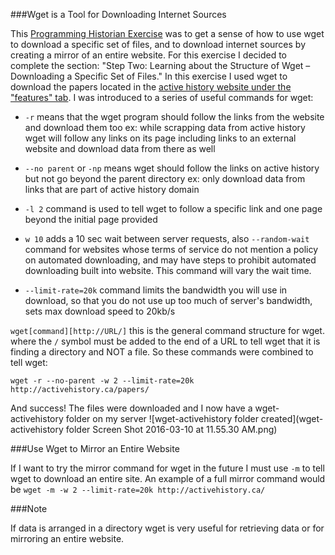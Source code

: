 ###Wget is a Tool for Downloading Internet Sources

This [Programming Historian Exercise](http://programminghistorian.org/lessons/automated-downloading-with-wget) was to get a sense of how to use wget to download a specific set of files, and to download internet sources by creating a mirror of an entire website. For this exercise I decided to complete the section: "Step Two: Learning about the Structure of Wget – Downloading a Specific Set of Files." In this exercise I used wget to download the papers located in the [active history website under the "features" tab](http://activehistory.ca/papers/). I was introduced to a series of useful commands for wget:

* `-r` means that the wget program should follow the links from the website and download them too ex: while scrapping data from active history wget will follow any links on its page including links to an external website and download data from there as well

* `--no parent` or `-np` means wget should follow the links on active history but not go beyond the parent directory ex: only download data from links that are part of active history domain

* `-l 2` command is used to tell wget to follow a specific link and one page beyond the initial page provided 

* `w 10` adds a 10 sec wait between server requests, also `--random-wait` command for websites whose terms of service do not mention a policy on automated downloading, and may have steps to prohibit automated downloading built into website. This command will vary the wait time.

* `--limit-rate=20k` command limits the bandwidth you will use in download, so that you do not use up too much of server's bandwidth, sets max download speed to 20kb/s

`wget[command][http://URL/]` this is the general command structure for wget. where the `/` symbol must be added to the end of a URL to tell wget that it is finding a directory and NOT a file. So these commands were combined to tell wget: 

`wget -r --no-parent -w 2 --limit-rate=20k http://activehistory.ca/papers/ `

And success! The files were downloaded and I now have a wget-activehistory folder on my server 
![wget-activehistory folder created](wget-activehistory folder Screen Shot 2016-03-10 at 11.55.30 AM.png)
 
 
###Use Wget to Mirror an Entire Website

If I want to try the mirror command for wget in the future I must use `-m` to tell wget to download an entire site. An example of a full mirror command would be `wget -m -w 2 --limit-rate=20k http://activehistory.ca/ ` 

###Note

If data is arranged in a directory wget is very useful for retrieving data or for mirroring an entire website. 